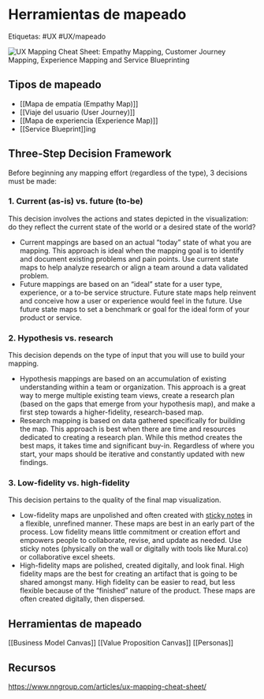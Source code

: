 # Herramientas de mapeado
Etiquetas: #UX #UX/mapeado 

![UX Mapping Cheat Sheet: Empathy Mapping, Customer Journey Mapping, Experience Mapping and Service Blueprinting](https://media.nngroup.com/media/editor/2017/10/30/screen-shot-2017-10-30-at-30852-pm.png)
## Tipos de mapeado
- [[Mapa de empatía (Empathy Map)]]
- [[Viaje del usuario (User Journey)]]
- [[Mapa de experiencia (Experience Map)]]
- [[Service Blueprint]]ing

## Three-Step Decision Framework
Before beginning any mapping effort (regardless of the type), 3 decisions must be made:

### **1. Current (as-is) vs. future (to-be)**
This decision involves the actions and states depicted in the visualization: do they reflect the current state of the world or a desired state of the world?

-   Current mappings are based on an actual “today” state of what you are mapping. This approach is ideal when the mapping goal is to identify and document existing problems and pain points. Use current state maps to help analyze research or align a team around a data validated problem.
-   Future mappings are based on an “ideal” state for a user type, experience, or a to-be service structure. Future state maps help reinvent and conceive how a user or experience would feel in the future. Use future state maps to set a benchmark or goal for the ideal form of your product or service.

### **2. Hypothesis vs. research**
This decision depends on the type of input that you will use to build your mapping.

-   Hypothesis mappings are based on an accumulation of existing understanding within a team or organization. This approach is a great way to merge multiple existing team views, create a research plan (based on the gaps that emerge from your hypothesis map), and make a first step towards a higher-fidelity, research-based map.
-   Research mapping is based on data gathered specifically for building the map. This approach is best when there are time and resources dedicated to creating a research plan. While this method creates the best maps, it takes time and significant buy-in. Regardless of where you start, your maps should be iterative and constantly updated with new findings.

### **3. Low-fidelity vs. high-fidelity**
This decision pertains to the quality of the final map visualization.

-   Low-fidelity maps are unpolished and often created with [sticky notes](https://www.nngroup.com/articles/post-it-in-ux/) in a flexible, unrefined manner. These maps are best in an early part of the process. Low fidelity means little commitment or creation effort and empowers people to collaborate, revise, and update as needed. Use sticky notes (physically on the wall or digitally with tools like Mural.co) or collaborative excel sheets.
-   High-fidelity maps are polished, created digitally, and look final. High fidelity maps are the best for creating an artifact that is going to be shared amongst many. High fidelity can be easier to read, but less flexible because of the “finished” nature of the product. These maps are often created digitally, then dispersed.

## Herramientas de mapeado
[[Business Model Canvas]]
[[Value Proposition Canvas]]
[[Personas]]

## Recursos
https://www.nngroup.com/articles/ux-mapping-cheat-sheet/